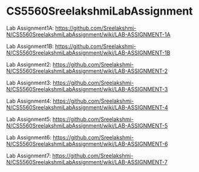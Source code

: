 # CS5560SreelakshmiLabAssignment

Lab Assignment1A: https://github.com/Sreelakshmi-N/CS5560SreelakshmiLabAssignment/wiki/LAB-ASSIGNMENT-1A

Lab Assignment1B: https://github.com/Sreelakshmi-N/CS5560SreelakshmiLabAssignment/wiki/LAB-ASSIGNMENT-1B

Lab Assignment2: https://github.com/Sreelakshmi-N/CS5560SreelakshmiLabAssignment/wiki/LAB-ASSIGNMENT-2

Lab Assignment3: https://github.com/Sreelakshmi-N/CS5560SreelakshmiLabAssignment/wiki/LAB-ASSIGNMENT-3

Lab Assignment4: https://github.com/Sreelakshmi-N/CS5560SreelakshmiLabAssignment/wiki/LAB-ASSIGNMENT-4

Lab Assignment5: https://github.com/Sreelakshmi-N/CS5560SreelakshmiLabAssignment/wiki/LAB-ASSIGNMENT-5

Lab Assignment6: https://github.com/Sreelakshmi-N/CS5560SreelakshmiLabAssignment/wiki/LAB-ASSIGNMENT-6

Lab Assignment7: https://github.com/Sreelakshmi-N/CS5560SreelakshmiLabAssignment/wiki/LAB-ASSIGNMENT-7
